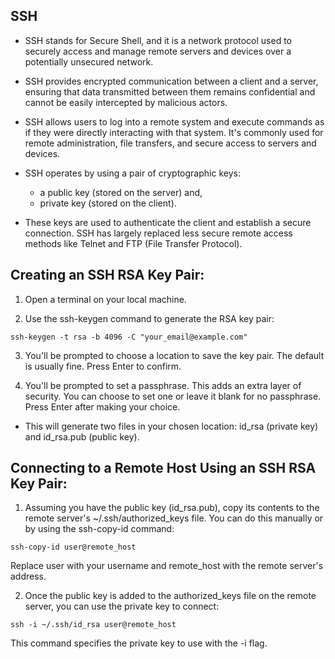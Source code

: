 ## SSH
- SSH stands for Secure Shell, and it is a network protocol used to securely access and manage remote servers and devices over a potentially unsecured network.
- SSH provides encrypted communication between a client and a server, ensuring that data transmitted between them remains confidential and cannot be easily intercepted by malicious actors.

- SSH allows users to log into a remote system and execute commands as if they were directly interacting with that system. It's commonly used for remote administration, file transfers, and secure access to servers and devices. 
- SSH operates by using a pair of cryptographic keys: 
	* a public key (stored on the server) and,
	* private key (stored on the client). 

- These keys are used to authenticate the client and establish a secure connection. SSH has largely replaced less secure remote access methods like Telnet and FTP (File Transfer Protocol).

## Creating an SSH RSA Key Pair:

1. Open a terminal on your local machine.

2. Use the ssh-keygen command to generate the RSA key pair:
```
ssh-keygen -t rsa -b 4096 -C "your_email@example.com"
```

3. You'll be prompted to choose a location to save the key pair. The default is usually fine. Press Enter to confirm.

4. You'll be prompted to set a passphrase. This adds an extra layer of security. You can choose to set one or leave it blank for no passphrase. Press Enter after making your choice.

- This will generate two files in your chosen location: id_rsa (private key) and id_rsa.pub (public key).


## Connecting to a Remote Host Using an SSH RSA Key Pair:

1. Assuming you have the public key (id_rsa.pub), copy its contents to the remote server's ~/.ssh/authorized_keys file. You can do this manually or by using the ssh-copy-id command:
```
ssh-copy-id user@remote_host
```
Replace user with your username and remote_host with the remote server's address.


2. Once the public key is added to the authorized_keys file on the remote server, you can use the private key to connect:
```
ssh -i ~/.ssh/id_rsa user@remote_host
```

This command specifies the private key to use with the -i flag.
